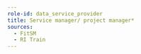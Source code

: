 ```yaml
---
role-id: data_service_provider
title: Service manager/ project manager*
sources: 
  - FitSM
  - RI Train
---
```

